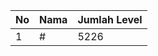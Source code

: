 | No | Nama            | Jumlah Level |
|----|-----------------|--------------|
| 1  | #    |    5226        |
